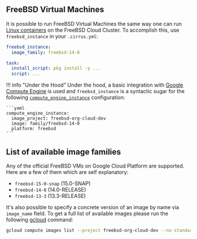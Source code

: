 ## FreeBSD Virtual Machines

It is possible to run FreeBSD Virtual Machines the same way one can run [Linux containers](linux.md) on the FreeBSD Cloud Cluster.
To accomplish this, use `freebsd_instance` in your `.cirrus.yml`:

```yaml
freebsd_instance:
  image_family: freebsd-14-0

task:
  install_script: pkg install -y ...
  script: ...
```

!!! info "Under the Hood"
    Under the hood, a basic integration with [Google Compute Engine](supported-computing-services.md#compute-engine)
    is used and `freebsd_instance` is a syntactic sugar for the following [`compute_engine_instance`](custom-vms.md) configuration:

    ```yaml
    compute_engine_instance:
      image_project: freebsd-org-cloud-dev
      image: family/freebsd-14-0
      platform: freebsd
    ```

## List of available image families

Any of the official FreeBSD VMs on Google Cloud Platform are supported. Here are a few of them which are self explanatory:

* `freebsd-15-0-snap` (15.0-SNAP)
* `freebsd-14-0`      (14.0-RELEASE)
* `freebsd-13-3`      (13.3-RELEASE)

It's also possible to specify a concrete version of an image by name via `image_name` field. To get a full list of
available images please run the following [gcloud](https://cloud.google.com/sdk/gcloud/) command:

```bash
gcloud compute images list --project freebsd-org-cloud-dev --no-standard-images
```
